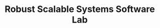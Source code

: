 ---
title: Robust Scalable Systems Software Lab

description: |
  We focus on building systems with performance, efficiency, and robustness. We try to build practical systems by understanding the intricacies of existing layers in both software and hardware; and revisiting the design in a principled manner.

people:
  - sanidhya-kashyap


layout: project
# image: 
last-updated: 2019-11-04
link: "https://rs3lab.github.io"
---